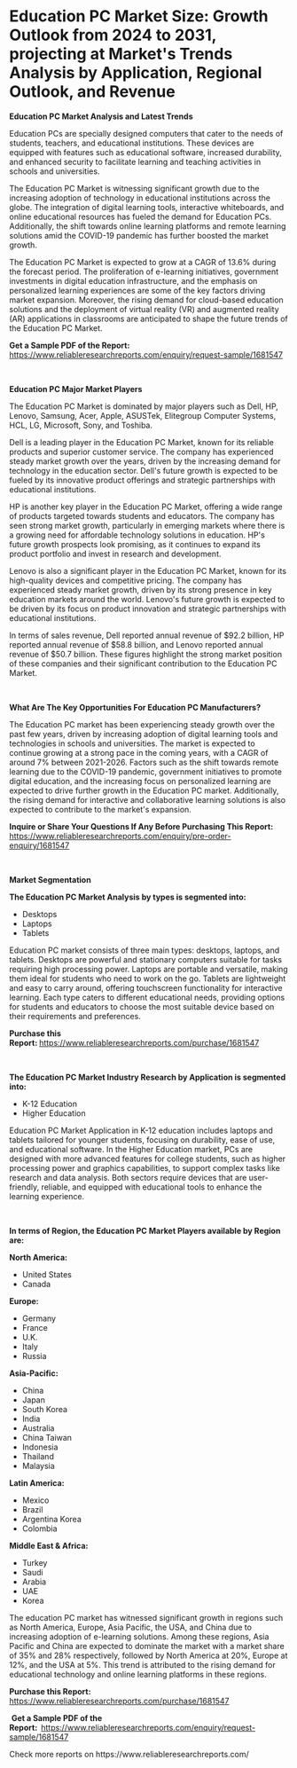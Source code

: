 <p><h1>Education PC Market Size: Growth Outlook from 2024 to 2031, projecting at Market's Trends Analysis by Application, Regional Outlook, and Revenue</h1></p><p><strong>Education PC Market Analysis and Latest Trends</strong></p>
<p><p>Education PCs are specially designed computers that cater to the needs of students, teachers, and educational institutions. These devices are equipped with features such as educational software, increased durability, and enhanced security to facilitate learning and teaching activities in schools and universities.</p><p>The Education PC Market is witnessing significant growth due to the increasing adoption of technology in educational institutions across the globe. The integration of digital learning tools, interactive whiteboards, and online educational resources has fueled the demand for Education PCs. Additionally, the shift towards online learning platforms and remote learning solutions amid the COVID-19 pandemic has further boosted the market growth.</p><p>The Education PC Market is expected to grow at a CAGR of 13.6% during the forecast period. The proliferation of e-learning initiatives, government investments in digital education infrastructure, and the emphasis on personalized learning experiences are some of the key factors driving market expansion. Moreover, the rising demand for cloud-based education solutions and the deployment of virtual reality (VR) and augmented reality (AR) applications in classrooms are anticipated to shape the future trends of the Education PC Market.</p></p>
<p><strong>Get a Sample PDF of the Report:&nbsp;</strong> <a href="https://www.reliableresearchreports.com/enquiry/request-sample/1681547">https://www.reliableresearchreports.com/enquiry/request-sample/1681547</a></p>
<p>&nbsp;</p>
<p><strong>Education PC Major Market Players</strong></p>
<p><p>The Education PC Market is dominated by major players such as Dell, HP, Lenovo, Samsung, Acer, Apple, ASUSTek, Elitegroup Computer Systems, HCL, LG, Microsoft, Sony, and Toshiba.</p><p>Dell is a leading player in the Education PC Market, known for its reliable products and superior customer service. The company has experienced steady market growth over the years, driven by the increasing demand for technology in the education sector. Dell's future growth is expected to be fueled by its innovative product offerings and strategic partnerships with educational institutions.</p><p>HP is another key player in the Education PC Market, offering a wide range of products targeted towards students and educators. The company has seen strong market growth, particularly in emerging markets where there is a growing need for affordable technology solutions in education. HP's future growth prospects look promising, as it continues to expand its product portfolio and invest in research and development.</p><p>Lenovo is also a significant player in the Education PC Market, known for its high-quality devices and competitive pricing. The company has experienced steady market growth, driven by its strong presence in key education markets around the world. Lenovo's future growth is expected to be driven by its focus on product innovation and strategic partnerships with educational institutions.</p><p>In terms of sales revenue, Dell reported annual revenue of $92.2 billion, HP reported annual revenue of $58.8 billion, and Lenovo reported annual revenue of $50.7 billion. These figures highlight the strong market position of these companies and their significant contribution to the Education PC Market.</p></p>
<p>&nbsp;</p>
<p><strong>What Are The Key Opportunities For Education PC Manufacturers?</strong></p>
<p><p>The Education PC market has been experiencing steady growth over the past few years, driven by increasing adoption of digital learning tools and technologies in schools and universities. The market is expected to continue growing at a strong pace in the coming years, with a CAGR of around 7% between 2021-2026. Factors such as the shift towards remote learning due to the COVID-19 pandemic, government initiatives to promote digital education, and the increasing focus on personalized learning are expected to drive further growth in the Education PC market. Additionally, the rising demand for interactive and collaborative learning solutions is also expected to contribute to the market's expansion.</p></p>
<p><strong>Inquire or Share Your Questions If Any Before Purchasing This Report:</strong> <a href="https://www.reliableresearchreports.com/enquiry/pre-order-enquiry/1681547">https://www.reliableresearchreports.com/enquiry/pre-order-enquiry/1681547</a></p>
<p>&nbsp;</p>
<p><strong>Market Segmentation</strong></p>
<p><strong>The Education PC Market Analysis by types is segmented into:</strong></p>
<p><ul><li>Desktops</li><li>Laptops</li><li>Tablets</li></ul></p>
<p><p>Education PC market consists of three main types: desktops, laptops, and tablets. Desktops are powerful and stationary computers suitable for tasks requiring high processing power. Laptops are portable and versatile, making them ideal for students who need to work on the go. Tablets are lightweight and easy to carry around, offering touchscreen functionality for interactive learning. Each type caters to different educational needs, providing options for students and educators to choose the most suitable device based on their requirements and preferences.</p></p>
<p><strong>Purchase this Report:&nbsp;</strong><a href="https://www.reliableresearchreports.com/purchase/1681547">https://www.reliableresearchreports.com/purchase/1681547</a></p>
<p>&nbsp;</p>
<p><strong>The Education PC Market Industry Research by Application is segmented into:</strong></p>
<p><ul><li>K-12 Education</li><li>Higher Education</li></ul></p>
<p><p>Education PC Market Application in K-12 education includes laptops and tablets tailored for younger students, focusing on durability, ease of use, and educational software. In the Higher Education market, PCs are designed with more advanced features for college students, such as higher processing power and graphics capabilities, to support complex tasks like research and data analysis. Both sectors require devices that are user-friendly, reliable, and equipped with educational tools to enhance the learning experience.</p></p>
<p>&nbsp;</p>
<p><strong>In terms of Region, the Education PC Market Players available by Region are:</strong></p>
<p>
    <p> <strong> North America: </strong>
        <ul>
            <li>United States</li>
            <li>Canada</li>
        </ul>
        </p> 
    <p> <strong> Europe: </strong>
        <ul>
            <li>Germany</li>
            <li>France</li>
            <li>U.K.</li>
            <li>Italy</li>
            <li>Russia</li>
        </ul>
        </p> 
    <p> <strong> Asia-Pacific: </strong>
        <ul>
            <li>China</li>
            <li>Japan</li>
            <li>South Korea</li>
            <li>India</li>
            <li>Australia</li>
            <li>China Taiwan</li>
            <li>Indonesia</li>
            <li>Thailand</li>
            <li>Malaysia</li>
        </ul>
        </p> 
    <p> <strong> Latin America: </strong>
        <ul>
            <li>Mexico</li>
            <li>Brazil</li>
            <li>Argentina Korea</li>
            <li>Colombia</li>
        </ul>
        </p> 
    <p> <strong> Middle East & Africa: </strong>
        <ul>
            <li>Turkey</li>
            <li>Saudi</li>
            <li>Arabia</li>
            <li>UAE</li>
            <li>Korea</li>
        </ul>
    </p>
    </p>
<p><p>The education PC market has witnessed significant growth in regions such as North America, Europe, Asia Pacific, the USA, and China due to increasing adoption of e-learning solutions. Among these regions, Asia Pacific and China are expected to dominate the market with a market share of 35% and 28% respectively, followed by North America at 20%, Europe at 12%, and the USA at 5%. This trend is attributed to the rising demand for educational technology and online learning platforms in these regions.</p></p>
<p><strong>Purchase this Report: </strong><a href="https://www.reliableresearchreports.com/purchase/1681547">https://www.reliableresearchreports.com/purchase/1681547</a></p>
<p>&nbsp;<strong>Get a Sample PDF of the Report:&nbsp;&nbsp;</strong><a href="https://www.reliableresearchreports.com/enquiry/request-sample/1681547">https://www.reliableresearchreports.com/enquiry/request-sample/1681547</a></p>
<p><strong></strong></p>
<p>Check more reports on https://www.reliableresearchreports.com/</p>